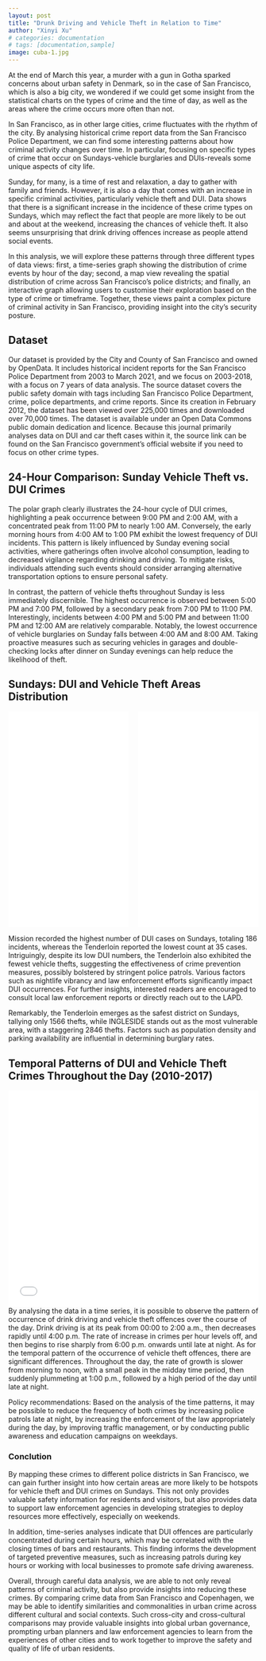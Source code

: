 ```yaml
---
layout: post
title: "Drunk Driving and Vehicle Theft in Relation to Time"
author: "Xinyi Xu"
# categories: documentation
# tags: [documentation,sample]
image: cuba-1.jpg
---
```


At the end of March this year, a murder with a gun in Gotha sparked concerns about urban safety in Denmark, so in the case of San Francisco, which is also a big city, we wondered if we could get some insight from the statistical charts on the types of crime and the time of day, as well as the areas where the crime occurs more often than not.

In San Francisco, as in other large cities, crime fluctuates with the rhythm of the city. By analysing historical crime report data from the San Francisco Police Department, we can find some interesting patterns about how criminal activity changes over time. In particular, focusing on specific types of crime that occur on Sundays-vehicle burglaries and DUIs-reveals some unique aspects of city life.

Sunday, for many, is a time of rest and relaxation, a day to gather with family and friends. However, it is also a day that comes with an increase in specific criminal activities, particularly vehicle theft and DUI. Data shows that there is a significant increase in the incidence of these crime types on Sundays, which may reflect the fact that people are more likely to be out and about at the weekend, increasing the chances of vehicle theft. It also seems unsurprising that drink driving offences increase as people attend social events.

In this analysis, we will explore these patterns through three different types of data views: first, a time-series graph showing the distribution of crime events by hour of the day; second, a map view revealing the spatial distribution of crime across San Francisco’s police districts; and finally, an interactive graph allowing users to customise their exploration based on the type of crime or timeframe. Together, these views paint a complex picture of criminal activity in San Francisco, providing insight into the city’s security posture.

## Dataset

<!-- [Getting Started]({{ site.github.url }}{% post_url 2016-10-10-getting-started %}): getting started with installing Millennial, whether you are completely new to using Jekyll, or simply just migrating to a new Jekyll theme. -->
Our dataset is provided by the City and County of San Francisco and owned by OpenData. It includes historical incident reports for the San Francisco Police Department from 2003 to March 2021, and we focus on 2003-2018, with a focus on 7 years of data analysis. The source dataset covers the public safety domain with tags including San Francisco Police Department, crime, police departments, and crime reports. Since its creation in February 2012, the dataset has been viewed over 225,000 times and downloaded over 70,000 times. The dataset is available under an Open Data Commons public domain dedication and licence. Because this journal primarily analyses data on DUI and car theft cases within it, the source link can be found on the San Francisco government’s official website if you need to focus on other crime types.

## 24-Hour Comparison: Sunday Vehicle Theft vs. DUI Crimes

<!-- [Text and Formatting]({{ site.github.url }}{% post_url 2016-09-09-text-formatting %}) -->
The polar graph clearly illustrates the 24-hour cycle of DUI crimes, highlighting a peak occurrence between 9:00 PM and 2:00 AM, with a concentrated peak from 11:00 PM to nearly 1:00 AM. Conversely, the early morning hours from 4:00 AM to 1:00 PM exhibit the lowest frequency of DUI incidents. This pattern is likely influenced by Sunday evening social activities, where gatherings often involve alcohol consumption, leading to decreased vigilance regarding drinking and driving. To mitigate risks, individuals attending such events should consider arranging alternative transportation options to ensure personal safety.

In contrast, the pattern of vehicle thefts throughout Sunday is less immediately discernible. The highest occurrence is observed between 5:00 PM and 7:00 PM, followed by a secondary peak from 7:00 PM to 11:00 PM. Interestingly, incidents between 4:00 PM and 5:00 PM and between 11:00 PM and 12:00 AM are relatively comparable. Notably, the lowest occurrence of vehicle burglaries on Sunday falls between 4:00 AM and 8:00 AM. Taking proactive measures such as securing vehicles in garages and double-checking locks after dinner on Sunday evenings can help reduce the likelihood of theft.

## Sundays: DUI and Vehicle Theft Areas Distribution

<!-- This theme is completely free and open source software. You may use it however you want, as it is distributed under the [MIT License](http://choosealicense.com/licenses/mit/). If you are having any problems, any questions or suggestions, feel free to [tweet at me](https://twitter.com/intent/tweet?text=My%20question%20about%20Millennial;via=paululele), or [file a GitHub issue](https://github.com/lenpaul/Millennial/issues/new). -->


<div style="display:flex; justify-content:space-between;">
    <iframe src="./assets/img/fig_vehicle_theft.html" width="48%" height="435" frameborder="0"></iframe>
    <iframe src="./assets/img/fig_dui.html" width="48%" height="435" frameborder="0"></iframe>
</div>

Mission recorded the highest number of DUI cases on Sundays, totaling 186 incidents, whereas the Tenderloin reported the lowest count at 35 cases. Intriguingly, despite its low DUI numbers, the Tenderloin also exhibited the fewest vehicle thefts, suggesting the effectiveness of crime prevention measures, possibly bolstered by stringent police patrols. Various factors such as nightlife vibrancy and law enforcement efforts significantly impact DUI occurrences. For further insights, interested readers are encouraged to consult local law enforcement reports or directly reach out to the LAPD.

Remarkably, the Tenderloin emerges as the safest district on Sundays, tallying only 1566 thefts, while INGLESIDE stands out as the most vulnerable area, with a staggering 2846 thefts. Factors such as population density and parking availability are influential in determining burglary rates.

## Temporal Patterns of DUI and Vehicle Theft Crimes Throughout the Day (2010-2017)

<!-- ![alt text](https://user-images.githubusercontent.com/8409329/32801138-33a72030-c94a-11e7-8a62-6184e6df5a8f.png "Millennial Demo Image") -->
<iframe src="./assets/img/my_bokeh_graph.html" width="100%" height="435" frameborder="0"></iframe>
By analysing the data in a time series, it is possible to observe the pattern of occurrence of drink driving and vehicle theft offences over the course of the day. Drink driving is at its peak from 00:00 to 2:00 a.m., then decreases rapidly until 4:00 p.m. The rate of increase in crimes per hour levels off, and then begins to rise sharply from 6:00 p.m. onwards until late at night. As for the temporal pattern of the occurrence of vehicle theft offences, there are significant differences. Throughout the day, the rate of growth is slower from morning to noon, with a small peak in the midday time period, then suddenly plummeting at 1:00 p.m., followed by a high period of the day until late at night.

Policy recommendations: Based on the analysis of the time patterns, it may be possible to reduce the frequency of both crimes by increasing police patrols late at night, by increasing the enforcement of the law appropriately during the day, by improving traffic management, or by conducting public awareness and education campaigns on weekdays.

### Conclution

<!-- Feel free to check out <a href="https://lenpaul.github.io/Lagrange/" target="_blank">the demo</a>, where you’ll also find instructions on <a href="https://lenpaul.github.io/Lagrange/journal/getting-started.html">how to use install</a> and use the theme. -->
By mapping these crimes to different police districts in San Francisco, we can gain further insight into how certain areas are more likely to be hotspots for vehicle theft and DUI crimes on Sundays. This not only provides valuable safety information for residents and visitors, but also provides data to support law enforcement agencies in developing strategies to deploy resources more effectively, especially on weekends.

In addition, time-series analyses indicate that DUI offences are particularly concentrated during certain hours, which may be correlated with the closing times of bars and restaurants. This finding informs the development of targeted preventive measures, such as increasing patrols during key hours or working with local businesses to promote safe driving awareness.

Overall, through careful data analysis, we are able to not only reveal patterns of criminal activity, but also provide insights into reducing these crimes. By comparing crime data from San Francisco and Copenhagen, we may be able to identify similarities and commonalities in urban crime across different cultural and social contexts. Such cross-city and cross-cultural comparisons may provide valuable insights into global urban governance, prompting urban planners and law enforcement agencies to learn from the experiences of other cities and to work together to improve the safety and quality of life of urban residents.


